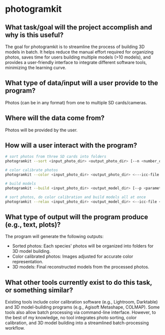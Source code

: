 # photogramkit
## What task/goal will the project accomplish and why is this useful?
The goal for photogramkit is to streamline the process of building 3D models in batch. It helps reduce the manual effort required for organizing photos, saves time for users building multiple models (>10 models), and provides a user-friendly interface to integrate different software tools, minimizing the learning curve.


## What type of data/input will a user provide to the program?
Photos (can be in any format) from one to multiple SD cards/cameras.

## Where will the data come from?
Photos will be provided by the user.

## How will a user interact with the program?
```bash
# sort photos from three SD cards into folders
photogramkit --sort <input_photo_dir> <output_photo_dir> [--n <number_of_sd_cards>] [--l <species_name_list>]

# color calibrate photos
photogramkit --color <input_photo_dir> <output_photo_dir> <---icc-file <color_profile_dir>>

# build models
photogramkit --build <input_photo_dir> <output_model_dir> [--p <parameter_file>]

# sort photos, do color calibration and build models all at once
photogramkit --relax <input_photo_dir> <output_model_dir> <--icc-file <color_profile_dir>> [-p <parameter_file_for_building_3D_models>]


```

## What type of output will the program produce (e.g., text, plots)?
The program will generate the following outputs:
- Sorted photos: Each species' photos will be organized into folders for 3D model building.
- Color calibrated photos: Images adjusted for accurate color representation.
- 3D models: Final reconstructed models from the processed photos.


## What other tools currently exist to do this task, or something similar?
Existing tools include color calibration software (e.g., Lightroom, Darktable) and 3D model-building programs (e.g., Agisoft Metashape, COLMAP). Some tools also allow batch processing via command-line interface. However, to the best of my knowledge, no tool integrates photo sorting, color calibration, and 3D model building into a streamlined batch-processing workflow.







